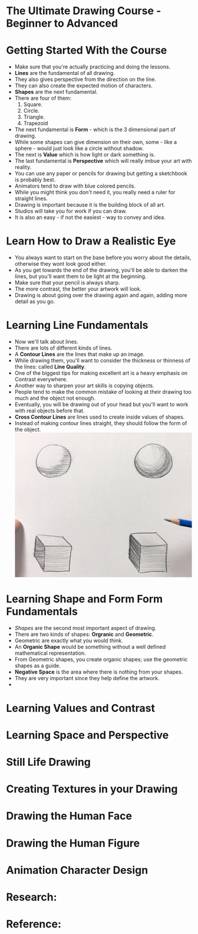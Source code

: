 # The Ultimate Drawing Course - Beginner to Advanced
##


# Getting Started With the Course
- Make sure that you're actually practicing and doing the lessons.
- **Lines** are the fundamental of all drawing.
- They also gives perspective from the direction on the line.
- They can also create the expected motion of characters.
- **Shapes** are the next fundamental.
- There are four of them:
  1. Square.
  2. Circle.
  3. Triangle.
  4. Trapezoid
- The next fundamental is **Form** - which is the 3 dimensional part of drawing.
- While some shapes can give dimension on their own, some - like a sphere - would just look like a circle without shadow.
- The next is **Value** which is how light or dark something is.
- The last fundamental is **Perspective** which will really imbue your art with reality.
- You can use any paper or pencils for drawing but getting a sketchbook is probably best.
- Animators tend to draw with blue colored pencils.
- While you might think you don't need it, you really need a ruler for straight lines.
- Drawing is important because it is the building block of all art.
- Studios will take you for work if you can draw.
- It is also an easy - if not the easiest - way to convey and idea.


# Learn How to Draw a Realistic Eye
- You always want to start on the base before you worry about the details, otherwise they wont look good either.
- As you get towards the end of the drawing, you'll be able to darken the lines, but you'll want them to be light at the beginning.
- Make sure that your pencil is always sharp.
- The more contrast, the better your artwork will look.
- Drawing is about going over the drawing again and again, adding more detail as you go.

# Learning Line Fundamentals
- Now we'll talk about lines.
- There are lots of different kinds of lines.
- A **Contour Lines** are the lines that make up an image.
- While drawing them, you'll want to consider the thickness or thinness of the lines: called **Line Quality**.
- One of the biggest tips for making excellent art is a heavy emphasis on Contrast everywhere.
- Another way to sharpen your art skills is copying objects.
- People tend to make the common mistake of looking at their drawing too much and the object not enough.
- Eventually, you will be drawing out of your head but you'll want to work with real objects before that.
- **Cross Contour Lines** are lines used to create inside values of shapes.
- Instead of making contour lines straight, they should follow the form of the object.
![Example of Cross Contour Lines](images/cross-contour-lines.png)


# Learning Shape and Form Form Fundamentals
- *Shapes* are the second most important aspect of drawing.
- There are two kinds of shapes: **Orgranic** and **Geometric**.
- Geometric are exactly what you would think.
- An **Organic Shape** would be something without a well defined mathematical representation.
- From Geometric shapes, you create organic shapes; use the geometric shapes as a guide.
- **Negative Space** is the area where there is nothing from your shapes.
- They are very important since they help define the artwork.
-


# Learning Values and Contrast


# Learning Space and Perspective


# Still Life Drawing


# Creating Textures in your Drawing


# Drawing the Human Face


# Drawing the Human Figure


# Animation Character Design

# Research:

# Reference:
